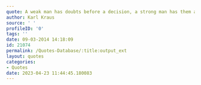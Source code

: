 ```yaml
---
quote: A weak man has doubts before a decision, a strong man has them afterwards.
author: Karl Kraus
source: ' '
profileID: '0'
tags: ''
date: 09-03-2014 14:18:09
id: 21074
permalink: /Quotes-Database/:title:output_ext
layout: quotes
categories:
- Quotes
date: 2023-04-23 11:44:45.180083
---
```

